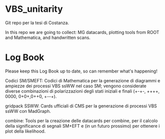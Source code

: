# VBS_unitarity
Git repo per la tesi di Costanza.

In this repo we are going to collect: MG datacards, plotting tools from ROOT and Mathematica, and handwritten scans.

# Log Book
Please keep this Log Book up to date, so can remember what's happening!

Codici SM/SMEFT:
Codici di Mathematica per la generazione di diagrammi e ampiezze dei processi VBS ssWW nel caso SM; vengono considerate diverse
combinazioni di polarizzazioni degli stati iniziali e finali (+-+-, ++++, 0000, 0+0+,0++0, +--+).

gridpack SSWW:
Cards ufficiali di CMS per la generazione di processi VBS ssWW con MadGraph.

combine:
Tools per la creazione delle datacards per combine, per il calcolo della significance di segnali SM+EFT e (in un futuro prossimo) per
ottenere i plot della likelihood.
